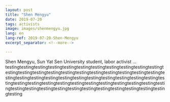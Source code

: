 ```yaml
---
layout: post
title: "Shen Mengyu"
date: 2019-07-20
tags: activists
image: images/shenmengyu.jpg
lang: en
lang-ref: 2019-07-20-Shen-Mengyu
excerpt_separator: <!--more-->

---
```


Shen Mengyu, Sun Yat Sen University student, labor activist ...
testingtestingtestingtestingtestingtestingtestingtestingtestingtestingtestingtestingtestingtestingtestingtestingtestingtestingtestingtestingtestingtestingtestingtestingtestingtestingtestingtestingtestingtestingtestingtestingtestingtestingtestingtestingtestingtestingtestingtestingtestingtestingtestingtestingtestingtestingtestingtestingtestingtestingtestingtestingtestingtestingtestingtestingtesting
